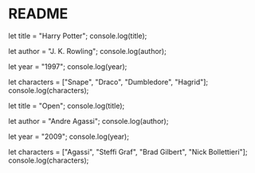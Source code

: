 # README

let title = "Harry Potter";
console.log(title);

let author = "J. K. Rowling";
console.log(author);

let year = "1997";
console.log(year);

let characters = ["Snape", "Draco", "Dumbledore", "Hagrid"];
console.log(characters);



let title = "Open";
console.log(title);

let author = "Andre Agassi";
console.log(author);

let year = "2009";
console.log(year);

let characters = ["Agassi", "Steffi Graf", "Brad Gilbert", "Nick Bollettieri"];
console.log(characters);
